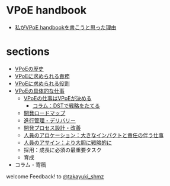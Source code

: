 # VPoE handbook

- [私がVPoE handbookを書こうと思った理由](https://github.com/takayukishmz/VPoE-handbook/blob/master/why-I-decided-to-write-a-VPoE-Handbook-ja.md)

# sections

- [VPoEの歴史](https://github.com/takayukishmz/VPoE-handbook/blob/master/origin-of-vpoe-ja.md)
- [VPoEに求められる責務](https://github.com/takayukishmz/VPoE-handbook/blob/master/responsibilities-of-vpoe-ja.md)
- [VPoEに求められる役割](https://github.com/takayukishmz/VPoE-handbook/blob/master/roles-requred-for-vpoe-ja.md)
- [VPoEの具体的な仕事](https://github.com/takayukishmz/VPoE-handbook/blob/master/the-job-of-vpoe-ja.md)
  - [VPoEの仕事はVPoEが決める](https://github.com/takayukishmz/VPoE-handbook/blob/master/the-job-of-vpoe-is-decided-by-vpoe-ja.md)
    - [コラム：DSTで戦略をたてる](https://github.com/takayukishmz/VPoE-handbook/blob/master/DST-framework-for-building-strategy-ha.md)
  - [開発ロードマップ](https://github.com/takayukishmz/VPoE-handbook/blob/master/development-roadmap-ja.md)
  - [進行管理・デリバリー](https://github.com/takayukishmz/VPoE-handbook/blob/master/progress-management-and-delivery-ja.md)
  - [開発プロセス設計・改善](https://github.com/takayukishmz/VPoE-handbook/blob/master/development-process-design-improvement-ja.md)
  - [人員のアロケーション：大きなインパクトと責任の伴う仕事](https://github.com/takayukishmz/VPoE-handbook/blob/master/human-resource-allocation-ja.md)
  - [人員のアサイン：より大胆に戦略的に](https://github.com/takayukishmz/VPoE-handbook/blob/master/human-resource-assign-ja.md)
  - 採用：成長に必須の最重要タスク
  - 育成
- コラム・寄稿

welcome Feedback! to [@takayuki_shmz](https://twitter.com/takayuki_shmz)
